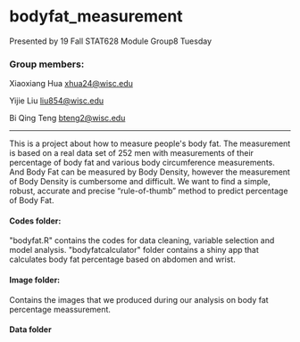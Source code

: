 # bodyfat_measurement

Presented by 19 Fall STAT628 Module Group8 Tuesday

### Group members:
Xiaoxiang Hua xhua24@wisc.edu

Yijie Liu liu854@wisc.edu

Bi Qing Teng bteng2@wisc.edu

******

This is a project about how to measure people's body fat. The measurement is based on a real data set of 252 men with measurements of their percentage of body fat and various body circumference measurements. And Body Fat can be measured by Body Density, however the measurement of Body Density is cumbersome and difficult. We want to find a simple, robust, accurate and precise “rule-of-thumb” method to predict percentage of Body Fat. 

#### Codes folder:
"bodyfat.R" contains the codes for data cleaning, variable selection and model analysis. "bodyfatcalculator" folder contains a shiny app that calculates body fat percentage based on abdomen and wrist.

#### Image folder:
Contains the images that we produced during our analysis on body fat percentage meassurement.

#### Data folder
